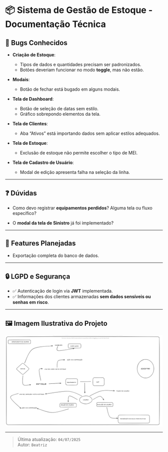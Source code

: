 # 📦 Sistema de Gestão de Estoque - Documentação Técnica

## 🐞 Bugs Conhecidos

- **Criação de Estoque**:
  - Tipos de dados e quantidades precisam ser padronizados.
  - Botões deveriam funcionar no modo **toggle**, mas não estão.

- **Modais**:
  - Botão de fechar está bugado em alguns modais.

- **Tela de Dashboard**:
  - Botão de seleção de datas sem estilo.
  - Gráfico sobrepondo elementos da tela.

- **Tela de Clientes**:
  - Aba “Ativos” está importando dados sem aplicar estilos adequados.

- **Tela de Estoque**:
  - Exclusão de estoque não permite escolher o tipo de MEI.

- **Tela de Cadastro de Usuário**:
  - Modal de edição apresenta falha na seleção da linha.

---

## ❓ Dúvidas

- Como devo registrar **equipamentos perdidos**? Alguma tela ou fluxo específico?

- O **modal da tela de Sinistro** já foi implementado?

---

## 🚀 Features Planejadas

- Exportação completa do banco de dados.

---

## 🔒 LGPD e Segurança

- ✅ Autenticação de login via **JWT** implementada.
- ✅ Informações dos clientes armazenadas **sem dados sensíveis ou senhas em risco**.

---

## 🖼️ Imagem Ilustrativa do Projeto

<!-- Substitua o caminho abaixo com a URL ou o nome do arquivo da imagem -->
![Insira uma imagem do sistema aqui, por exemplo um print da dashboard](tela.PNG)

---

> Última atualização: `04/07/2025`  
> Autor: `Beatriz`  
